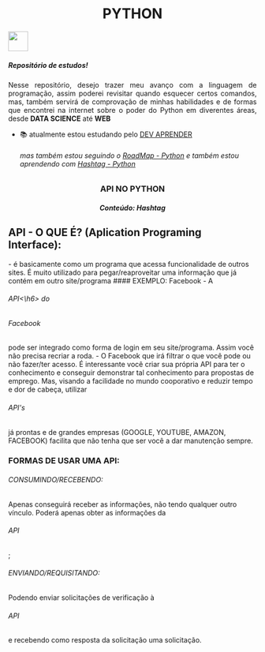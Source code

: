 <h1 align="center"> PYTHON </h1>
<img display="center" height="40" src="https://img.shields.io/badge/-python-05122A?style=flat&logo=python">
<br>
<h5>Repositório de estudos!</h5> 
<p align="justify">
Nesse repositório, desejo trazer meu avanço com a linguagem de programação, assim poderei revisitar quando esquecer certos
comandos, mas, também servirá de comprovação de minhas habilidades e de formas que encontrei na internet sobre o poder do Python
em diverentes áreas, desde <strong>DATA SCIENCE</strong> até <strong>WEB</strong>
</p>


- 📚 atualmente estou estudando pelo [DEV APRENDER](https://membros.devaprender.com/)
  ###### mas também estou seguindo o [RoadMap - Python](https://roadmap.sh/python) e também estou aprendendo com [Hashtag - Python](https://www.youtube.com/@HashtagProgramacao)
<h3 align="center"> API NO PYTHON </h3>
<h5 align="center"> Conteúdo: Hashtag</h5> 
<h2> API - O QUE É? (Aplication Programing Interface): </h2>
 - é basicamente como um programa que acessa funcionalidade de outros sites.
 É muito utilizado para pegar/reaproveitar uma informação que já contém em outro site/programa
#### EXEMPLO: Facebook
- A <h6>API<\h6> do <h6>Facebook</h6> pode ser integrado como forma de login em seu site/programa. Assim você não precisa recriar a roda.
- O Facebook que irá filtrar o que você pode ou não fazer/ter acesso. É interessante você criar sua própria API para ter o conhecimento e conseguir demonstrar tal conhecimento para propostas de emprego. Mas, visando a facilidade no mundo cooporativo e reduzir tempo e dor de cabeça, utilizar <h6>API's</h6> já prontas e de grandes empresas (GOOGLE, YOUTUBE, AMAZON, FACEBOOK) facilita que não tenha que ser você a dar 
 manutenção sempre.
<h3> FORMAS DE USAR UMA API: </h3>
 <h6>CONSUMINDO/RECEBENDO:</h6> Apenas conseguirá receber as informações, não tendo qualquer outro vínculo. Poderá apenas obter as informações da <h6>API</h6>;
 <h6>ENVIANDO/REQUISITANDO:</h6> Podendo enviar solicitações de verificação à <h6>API</h6> e recebendo como resposta da solicitação uma solicitação.
